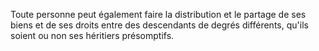   
 Toute personne peut également faire la distribution et le partage de ses biens et de ses droits entre des descendants de degrés différents, qu'ils soient ou non ses héritiers présomptifs.  

  
